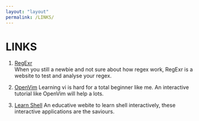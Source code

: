 ```yaml
---
layout: "layout"
permalink: /LINKS/
---
```


# LINKS

1. [RegExr](https://regexr.com/)<br>
When you still a newbie and not sure about how regex work, RegExr is a website to test and analyse your regex.

2. [OpenVim](https://www.openvim.com/tutorial.html)
Learning vi is hard for a total beginner like me. An interactive tutorial like OpenVim will help a lots.

3. [Learn Shell](https://www.learnshell.org)
An educative webite to learn shell interactively, these interactive applications are the saviours.